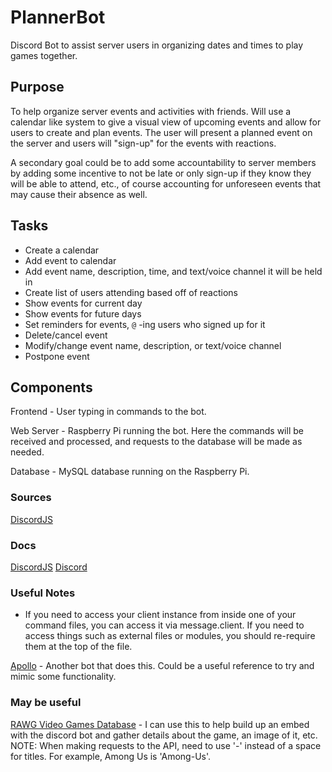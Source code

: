 # PlannerBot

Discord Bot to assist server users in organizing dates and times to play games together.

## Purpose

To help organize server events and activities with friends. Will use a calendar like system to give a visual view of upcoming events and allow for users to create and plan events. The user will present a planned event on the server and users will "sign-up" for the events with reactions.

A secondary goal could be to add some accountability to server members by adding some incentive to not be late or only sign-up if they know they will be able to attend, etc., of course accounting for unforeseen events that may cause their absence as well.

## Tasks

* Create a calendar
* Add event to calendar
* Add event name, description, time, and text/voice channel it will be held in
* Create list of users attending based off of reactions
* Show events for current day
* Show events for future days
* Set reminders for events, `@` -ing users who signed up for it
* Delete/cancel event
* Modify/change event name, description, or text/voice channel
* Postpone event

## Components

Frontend - User typing in commands to the bot.

Web Server - Raspberry Pi running the bot. Here the commands will be received and processed, and requests to the database will be made as needed.

Database -  MySQL database running on the Raspberry Pi.

### Sources

[DiscordJS](https://discordjs.guide/#before-you-begin)


### Docs

[DiscordJS](https://discord.js.org/#/docs/main/stable/general/welcome)
[Discord](https://discord.com/developers/docs/intro)

### Useful Notes

* If you need to access your client instance from inside one of your command files, you can access it via message.client. If you need to access things such as external files or modules, you should re-require them at the top of the file.

[Apollo](https://top.gg/bot/475744554910351370) - Another bot that does this. Could be a useful reference to try and mimic some functionality.


### May be useful

[RAWG Video Games Database](https://rapidapi.com/accujazz/api/rawg-video-games-database/details) -  I can use this to help build up an embed with the discord bot and gather details about the game, an image of it, etc. NOTE: When making requests to the API, need to use '-' instead of a space for titles. For example, Among Us is 'Among-Us'.